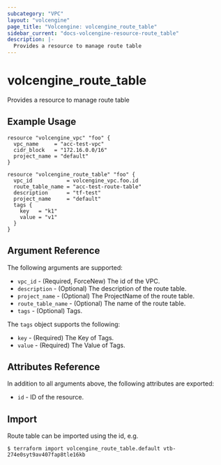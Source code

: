 ```yaml
---
subcategory: "VPC"
layout: "volcengine"
page_title: "Volcengine: volcengine_route_table"
sidebar_current: "docs-volcengine-resource-route_table"
description: |-
  Provides a resource to manage route table
---
```

# volcengine_route_table
Provides a resource to manage route table
## Example Usage
```hcl
resource "volcengine_vpc" "foo" {
  vpc_name     = "acc-test-vpc"
  cidr_block   = "172.16.0.0/16"
  project_name = "default"
}

resource "volcengine_route_table" "foo" {
  vpc_id           = volcengine_vpc.foo.id
  route_table_name = "acc-test-route-table"
  description      = "tf-test"
  project_name     = "default"
  tags {
    key   = "k1"
    value = "v1"
  }
}
```
## Argument Reference
The following arguments are supported:
* `vpc_id` - (Required, ForceNew) The id of the VPC.
* `description` - (Optional) The description of the route table.
* `project_name` - (Optional) The ProjectName of the route table.
* `route_table_name` - (Optional) The name of the route table.
* `tags` - (Optional) Tags.

The `tags` object supports the following:

* `key` - (Required) The Key of Tags.
* `value` - (Required) The Value of Tags.

## Attributes Reference
In addition to all arguments above, the following attributes are exported:
* `id` - ID of the resource.



## Import
Route table can be imported using the id, e.g.
```
$ terraform import volcengine_route_table.default vtb-274e0syt9av407fap8tle16kb
```

